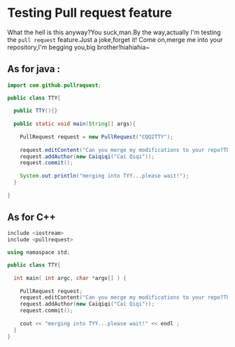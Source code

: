 # Testing Pull request feature

What the hell is this anyway?You suck,man.By the way,actually I'm testing the `pull request` feature.Just a joke,forget it! Come on,merge me into your repository,I'm begging you,big brother!hiahiahia~

## As for java :
```java
import com.github.pullrequest;

public class TTY{
  
  public TTY(){}
  
  public static void main(String[] args){
    
    PullRequest request = new PullRequest("CQQ2TTY");
  
    request.editContent("Can you merge my modifications to your repo?Thx");
    request.addAuthor(new Caiqiqi("Cai Qiqi"));
    request.commit();
  
    System.out.println("merging into TYY...please wait!");
  }
  
}
```

## As for C++

```C++
include <iostream>
include <pullrequest>

using namaspace std;

public class TTY{
  
  int main( int argc, char *argv[] ) {
  
    PullRequest request;
    request.editContent("Can you merge my modifications to your repo?Thx");
    request.addAuthor(new Caiqiqi("Cai Qiqi"));
    request.commit();
    
    cout << "merging into TYY...please wait!" << endl ;
  }
}
```
